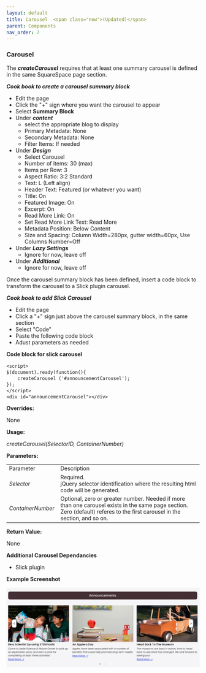 ```yaml
---
layout: default
title: Carousel  <span class="new">(Updated)</span>
parent: Components
nav_order: 7
---
```


### Carousel

The ***createCarousel*** requires that at least one summary carousel is defined in the same SquareSpace page section.   

***Cook book to create a carousel summary block***
- Edit the page
- Click the "+" sign where you want the carousel to appear
- Select **Summary Block**
- Under ***content*** 
	- select the appropriate blog to display
	- Primary Metadata: None
	- Secondary Metadata: None
	- Filter Items: If needed
- Under ***Design*** 
	- Select Carousel
	- Number of items: 30 (max)
	- Items per Row: 3 
	- Aspect Ratio: 3:2 Standard
	- Text: L (Left align)
	- Header Text: Featured (or whatever you want)
	- Title: On
	- Featured Image: On
	- Excerpt: On
	- Read More Link: On
	- Set Read More Link Text: Read More
	- Metadata Position: Below Content
	- Size and Spacing: Column Width=280px, gutter width=60px, Use Columns Number=Off
- Under ***Lazy Settings***
	- Ignore for now, leave off
- Under ***Additional***
	- Ignore for now, leave off

Once the carousel summary block has been defined, insert a code block to 
transform the carousel to a Slick plugin carousel.  

***Cook book to add Slick Carousel***
- Edit the page
- Click a "+" sign just above the carousel summary block, in the same section 
- Select "Code"
- Paste the following code block
- Adust parameters as needed

**Code block for slick carousel**
```
<script>
$(document).ready(function(){
    createCarousel ('#announcementCarousel');    
});
</script>
<div id="announcementCarousel"></div>
``` 

**Overrides:**

None

**Usage:**

*createCarousel(SelectorID, ContainerNumber)*

**Parameters:**

<table class="ws-table-all notranslate"> 
  <tbody>
    <tr class="tableTop">
     <td style="width:120px">Parameter</td>
     <td>Description</td>
    </tr>
    <tr>
      <td><em>Selector</em></td>
      <td>Required.<br>jQuery selector identification where the resulting html code will be generated.</td>
    </tr>
    <tr>
      <td><em>ContainerNumber</em></td>
      <td>Optional, zero or greater number.  Needed if more than one carousel exists in the same page section.  Zero (default) referes to the first carousel in the section, and so on.
      </td>
    </tr>
  </tbody>
</table>

**Return Value:**

None


**Additional Carousel Dependancies**

- Slick plugin

**Example Screenshot**

![Alt Slick Carousel](../../assets/images/slick_carousel.jpg "Slick Carousel")
